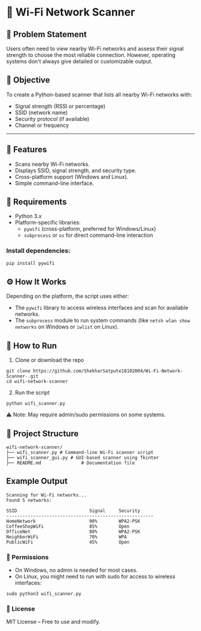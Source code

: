 # 📶 Wi-Fi Network Scanner

## 📌 Problem Statement
Users often need to view nearby Wi-Fi networks and assess their signal strength to choose the most reliable connection. However, operating systems don't always give detailed or customizable output.

## 🎯 Objective
To create a Python-based scanner that lists all nearby Wi-Fi networks with:
- Signal strength (RSSI or percentage)
- SSID (network name)
- Security protocol (if available)
- Channel or frequency

---

##  🧠 Features
- Scans nearby Wi-Fi networks.
- Displays SSID, signal strength, and security type.
- Cross-platform support (Windows and Linux).
- Simple command-line interface.
## 🧰 Requirements

- Python 3.x
- Platform-specific libraries:
  - `pywifi` (cross-platform, preferred for Windows/Linux)
  - `subprocess` or `os` for direct command-line interaction

### Install dependencies:
```bash
pip install pywifi
``` 
## ⚙️ How It Works
Depending on the platform, the script uses either:
- The ```pywifi``` library to access wireless interfaces and scan for available networks.
- The ```subprocess``` module to run system commands (like ```netsh wlan show networks``` on Windows or ```iwlist``` on Linux).

## 🚀 How to Run
1. Clone or download the repo
```
git clone https://github.com/ShekharSatpute18102004/Wi-Fi-Network-Scanner-.git
cd wifi-network-scanner
```
2. Run the script
```
python wifi_scanner.py
```
⚠️ Note: May require admin/sudo permissions on some systems.

## 📂 Project Structure
```
wifi-network-scanner/
├── wifi_scanner.py # Command-line Wi-Fi scanner script
├── wifi_scanner_gui.py # GUI-based scanner using Tkinter
├── README.md               # Documentation file
```

## Example Output
```
Scanning for Wi-Fi networks...
Found 5 networks:

SSID                           Signal     Security
-------------------------------------------------------
HomeNetwork                    90%        WPA2-PSK
CoffeeShopWiFi                 85%        Open
OfficeNet                      80%        WPA2-PSK
NeighborWiFi                   70%        WPA
PublicWiFi                     45%        Open

```

### 🔐 Permissions
- On Windows, no admin is needed for most cases.
- On Linux, you might need to run with sudo for access to wireless interfaces:
```
sudo python3 wifi_scanner.py
```
### 📄 License
MIT License – Free to use and modify.
